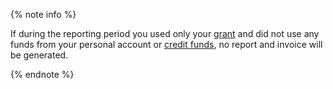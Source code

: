 {% note info %}

If during the reporting period you used only your [grant](../concepts/bonus-account.md) and did not use any funds from your personal account or [credit funds](../concepts/credit-limit.md), no report and invoice will be generated.

{% endnote %}
